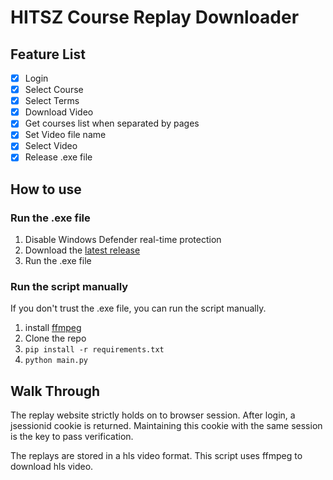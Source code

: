 # HITSZ Course Replay Downloader

## Feature List

- [x] Login
- [x] Select Course
- [x] Select Terms
- [x] Download Video
- [x] Get courses list when separated by pages
- [x] Set Video file name
- [x] Select Video
- [x] Release .exe file

## How to use

### Run the .exe file

1. Disable Windows Defender real-time protection
2. Download the [latest release](https://github.com/lng205/HITSZ_replay_downloader/releases/download/v1.0/HITSZ_replay_downloader.exe)
3. Run the .exe file

### Run the script manually

If you don't trust the .exe file, you can run the script manually.

1. install [ffmpeg](https://ffmpeg.org/)
2. Clone the repo
3. `pip install -r requirements.txt`
4. `python main.py`

## Walk Through

The replay website strictly holds on to browser session. After login, a jsessionid cookie is returned. Maintaining this cookie with the same session is the key to pass verification.

The replays are stored in a hls video format. This script uses ffmpeg to download hls video.
